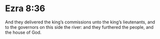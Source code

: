 # Ezra 8:36

And they delivered the king’s commissions unto the king’s lieutenants, and to the governors on this side the river: and they furthered the people, and the house of God.
